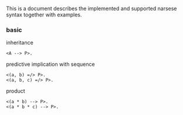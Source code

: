 This is a document describes the implemented and supported narsese syntax together with examples.

### basic

inheritance

    <A --> P>.

predictive implication with sequence

    <(a, b) =/> P>.
    <(a, b, c) =/> P>.

product

    <(a * b) --> P>.
    <(a * b * c) --> P>.

